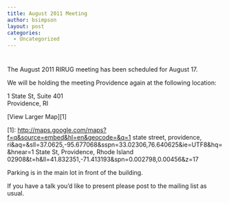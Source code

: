 ```yaml
---
title: August 2011 Meeting
author: bsimpson
layout: post
categories:
  - Uncategorized
---
```

# 

The August 2011 RIRUG meeting has been scheduled for August 17.

We will be holding the meeting Providence again at the following location:

1 State St, Suite 401  
Providence, RI

  
[View Larger Map][1]

 [1]: http://maps.google.com/maps?f=q&source=embed&hl=en&geocode=&q=1 state street, providence, ri&aq=&sll=37.0625,-95.677068&sspn=33.02306,76.640625&ie=UTF8&hq=&hnear=1 State St, Providence, Rhode Island 02908&t=h&ll=41.832351,-71.413193&spn=0.002798,0.00456&z=17

Parking is in the main lot in front of the building.

If you have a talk you’d like to present please post to the mailing list as usual.